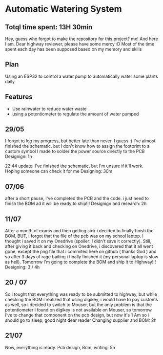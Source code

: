 # Automatic Watering System

## Totql time spent: 13H 30min
Hey, guess who forgot to make the repository for this project? me! And here I am. 
Dear highway reviewer, please have some mercy :D
Most of the time spent each day has been supposed based on my memory and skills
## Plan
Using an ESP32 to control a water pump to automatically water some plants daily

## Features
- Use rainwater to reduce water waste
- using a potentiometer to regulate the amount of water pumped

## 29/05
I forgot to log my progress, but better late than never, I guess :)
I've almost finished the schematic, but I don't know how to assign the footprint to a custom symbol I made to solder the power source directly to the PCB
Designign: 1h

22:44 update:
I've finished the schematic, but I'm unsure if it'll work. Hoping someone can check it for me
Designing: 30m

## 07/06
after a short pause, I've completed the PCB and the code. i just need to finish the BOM ad it will be ready to ship!!!
Designign and research: 2h


## 11/07
After a month of exams and then getting sick i decided to finally finish the BOM, BUT, i forgot that the file of the pcb was on my school laptop. I thought i saved it on my Onedrive (spoiler: I didn't save it correctly). Still, after giving it back and checking on Onedrive, i discovered that it all went gone, except the png file that i commited here on github ( thanks God ) and so after 3 days of rage baiting i finally finished it (my personal laptop is slow as hell). Tomorrow I'm going to complete the BOM and ship it to Highway!!!
Designing: 3 / 4h

## 20 / 07
So i tought that everything was ready to be submitted to highway, but while checking the BOM i realized that using digikey, i would have to pay customs as well, so i decided to switch to Mouser, but the only problem is that the potentiometer i found on digikey is not available on Mouser, so tomorrow i've to change that component on the pcb design, but now it's 1 Am so i should go to sleep, good night dear reader 
Changing supplier and BOM: 2h

## 21/07
Now, everything is ready.
Pcb design, Bom, writing: 5h
